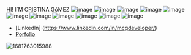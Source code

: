 HI! I´M CRISTINA GóMEZ 
![image](https://github.com/mcgcode/mcgcode/assets/142260553/d8e2aa24-c334-4075-aadc-9fbf0cedd913)
![image](https://github.com/mcgcode/mcgcode/assets/142260553/3b6899f4-7106-4d78-9256-eeb9724a9d61)
![image](https://github.com/mcgcode/mcgcode/assets/142260553/351dcb95-0701-459b-a157-2f3f93fc5348)
![image](https://github.com/mcgcode/mcgcode/assets/142260553/1f8d9e3f-7435-4d68-9eb6-1924f2a0e72c)
![image](https://github.com/mcgcode/mcgcode/assets/142260553/5e8efb89-dd3d-40e0-81b7-6d378a59ac2b)
![image](https://github.com/mcgcode/mcgcode/assets/142260553/0621c664-0d92-4d04-81c2-ae3103619216)
![image](https://github.com/mcgcode/mcgcode/assets/142260553/b662fdac-f8ba-4879-b641-588130983de2)
![image](https://github.com/mcgcode/mcgcode/assets/142260553/74d06694-7f99-401f-9fe2-d3a694d55bc4)
![image](https://github.com/mcgcode/mcgcode/assets/142260553/01b95680-de09-4322-97b9-e0c06545fd02)
![image](https://github.com/mcgcode/mcgcode/assets/142260553/bf062cbd-2df2-47a2-ab33-d5bf0afc8179)
![image](https://github.com/mcgcode/mcgcode/assets/142260553/27d8026b-ede6-4590-8ab5-f603dfd3d785)

- [LinkedIn] (https://www.linkedin.com/in/mcgdeveloper/)
- [Porfolio](https://porfoliomcgdeveloper.vercel.app/)
  
![1681763015988](https://github.com/mcgcode/mcgcode/assets/142260553/0701da81-4564-480f-b9e7-76a8cd01dc56)




  


